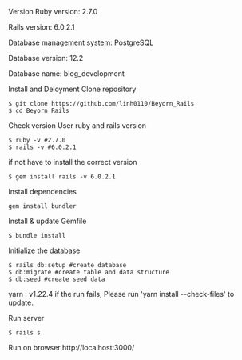 Version
Ruby version: 2.7.0

Rails version: 6.0.2.1

Database management system: PostgreSQL

Database version: 12.2

Database name: blog_development

Install and Deloyment
Clone repository

    $ git clone https://github.com/linh0110/Beyorn_Rails
    $ cd Beyorn_Rails
    
Check version
User ruby and rails version

    $ ruby -v #2.7.0
    $ rails -v #6.0.2.1
    
if not have to install the correct version

    $ gem install rails -v 6.0.2.1
    
Install dependencies

    gem install bundler
    
Install & update Gemfile

    $ bundle install
    
Initialize the database

    $ rails db:setup #create database
    $ db:migrate #create table and data structure
    $ db:seed #create seed data

yarn : v1.22.4 if the run fails, Please run 'yarn install --check-files' to update.

Run server

    $ rails s
    
Run on browser
    http://localhost:3000/
